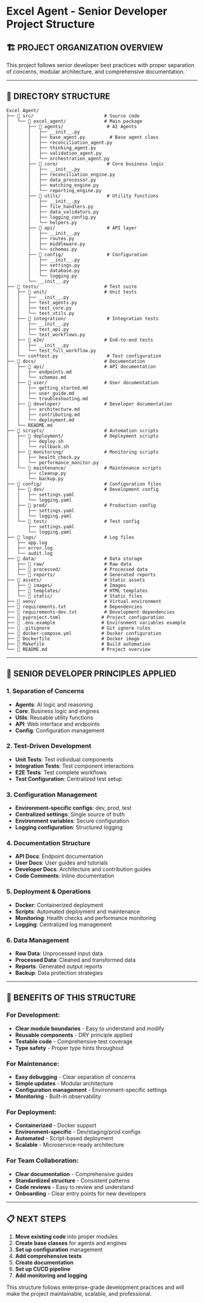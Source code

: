 # Excel Agent - Senior Developer Project Structure

## 🏗️ **PROJECT ORGANIZATION OVERVIEW**

This project follows senior developer best practices with proper separation of concerns, modular architecture, and comprehensive documentation.

---

## 📁 **DIRECTORY STRUCTURE**

```
Excel Agent/
├── 📁 src/                          # Source code
│   └── 📁 excel_agent/              # Main package
│       ├── 📁 agents/                # AI Agents
│       │   ├── __init__.py
│       │   ├── base_agent.py         # Base agent class
│       │   ├── reconciliation_agent.py
│       │   ├── thinking_agent.py
│       │   ├── validation_agent.py
│       │   └── orchestration_agent.py
│       ├── 📁 core/                  # Core business logic
│       │   ├── __init__.py
│       │   ├── reconciliation_engine.py
│       │   ├── data_processor.py
│       │   ├── matching_engine.py
│       │   └── reporting_engine.py
│       ├── 📁 utils/                 # Utility functions
│       │   ├── __init__.py
│       │   ├── file_handlers.py
│       │   ├── data_validators.py
│       │   ├── logging_config.py
│       │   └── helpers.py
│       ├── 📁 api/                   # API layer
│       │   ├── __init__.py
│       │   ├── routes.py
│       │   ├── middleware.py
│       │   └── schemas.py
│       ├── 📁 config/                # Configuration
│       │   ├── __init__.py
│       │   ├── settings.py
│       │   ├── database.py
│       │   └── logging.py
│       └── __init__.py
├── 📁 tests/                        # Test suite
│   ├── 📁 unit/                     # Unit tests
│   │   ├── __init__.py
│   │   ├── test_agents.py
│   │   ├── test_core.py
│   │   └── test_utils.py
│   ├── 📁 integration/               # Integration tests
│   │   ├── __init__.py
│   │   ├── test_api.py
│   │   └── test_workflows.py
│   ├── 📁 e2e/                      # End-to-end tests
│   │   ├── __init__.py
│   │   └── test_full_workflow.py
│   └── conftest.py                  # Test configuration
├── 📁 docs/                         # Documentation
│   ├── 📁 api/                      # API documentation
│   │   ├── endpoints.md
│   │   └── schemas.md
│   ├── 📁 user/                     # User documentation
│   │   ├── getting_started.md
│   │   ├── user_guide.md
│   │   └── troubleshooting.md
│   ├── 📁 developer/                # Developer documentation
│   │   ├── architecture.md
│   │   ├── contributing.md
│   │   └── deployment.md
│   └── README.md
├── 📁 scripts/                      # Automation scripts
│   ├── 📁 deployment/               # Deployment scripts
│   │   ├── deploy.sh
│   │   └── rollback.sh
│   ├── 📁 monitoring/               # Monitoring scripts
│   │   ├── health_check.py
│   │   └── performance_monitor.py
│   └── 📁 maintenance/              # Maintenance scripts
│       ├── cleanup.py
│       └── backup.py
├── 📁 config/                       # Configuration files
│   ├── 📁 dev/                      # Development config
│   │   ├── settings.yaml
│   │   └── logging.yaml
│   ├── 📁 prod/                     # Production config
│   │   ├── settings.yaml
│   │   └── logging.yaml
│   └── 📁 test/                     # Test config
│       ├── settings.yaml
│       └── logging.yaml
├── 📁 logs/                         # Log files
│   ├── app.log
│   ├── error.log
│   └── audit.log
├── 📁 data/                         # Data storage
│   ├── 📁 raw/                      # Raw data
│   ├── 📁 processed/                # Processed data
│   └── 📁 reports/                  # Generated reports
├── 📁 assets/                       # Static assets
│   ├── 📁 images/                   # Images
│   ├── 📁 templates/                # HTML templates
│   └── 📁 static/                   # Static files
├── 📁 venv/                         # Virtual environment
├── 📄 requirements.txt              # Dependencies
├── 📄 requirements-dev.txt          # Development dependencies
├── 📄 pyproject.toml               # Project configuration
├── 📄 .env.example                 # Environment variables example
├── 📄 .gitignore                   # Git ignore rules
├── 📄 docker-compose.yml           # Docker configuration
├── 📄 Dockerfile                   # Docker image
├── 📄 Makefile                     # Build automation
└── 📄 README.md                    # Project overview
```

---

## 🎯 **SENIOR DEVELOPER PRINCIPLES APPLIED**

### **1. Separation of Concerns**
- **Agents**: AI logic and reasoning
- **Core**: Business logic and engines
- **Utils**: Reusable utility functions
- **API**: Web interface and endpoints
- **Config**: Configuration management

### **2. Test-Driven Development**
- **Unit Tests**: Test individual components
- **Integration Tests**: Test component interactions
- **E2E Tests**: Test complete workflows
- **Test Configuration**: Centralized test setup

### **3. Configuration Management**
- **Environment-specific configs**: dev, prod, test
- **Centralized settings**: Single source of truth
- **Environment variables**: Secure configuration
- **Logging configuration**: Structured logging

### **4. Documentation Structure**
- **API Docs**: Endpoint documentation
- **User Docs**: User guides and tutorials
- **Developer Docs**: Architecture and contribution guides
- **Code Comments**: Inline documentation

### **5. Deployment & Operations**
- **Docker**: Containerized deployment
- **Scripts**: Automated deployment and maintenance
- **Monitoring**: Health checks and performance monitoring
- **Logging**: Centralized log management

### **6. Data Management**
- **Raw Data**: Unprocessed input data
- **Processed Data**: Cleaned and transformed data
- **Reports**: Generated output reports
- **Backup**: Data protection strategies

---

## 🚀 **BENEFITS OF THIS STRUCTURE**

### **For Development:**
- **Clear module boundaries** - Easy to understand and modify
- **Reusable components** - DRY principle applied
- **Testable code** - Comprehensive test coverage
- **Type safety** - Proper type hints throughout

### **For Maintenance:**
- **Easy debugging** - Clear separation of concerns
- **Simple updates** - Modular architecture
- **Configuration management** - Environment-specific settings
- **Monitoring** - Built-in observability

### **For Deployment:**
- **Containerized** - Docker support
- **Environment-specific** - Dev/staging/prod configs
- **Automated** - Script-based deployment
- **Scalable** - Microservice-ready architecture

### **For Team Collaboration:**
- **Clear documentation** - Comprehensive guides
- **Standardized structure** - Consistent patterns
- **Code reviews** - Easy to review and understand
- **Onboarding** - Clear entry points for new developers

---

## 📋 **NEXT STEPS**

1. **Move existing code** into proper modules
2. **Create base classes** for agents and engines
3. **Set up configuration** management
4. **Add comprehensive tests**
5. **Create documentation**
6. **Set up CI/CD pipeline**
7. **Add monitoring and logging**

This structure follows enterprise-grade development practices and will make the project maintainable, scalable, and professional.
